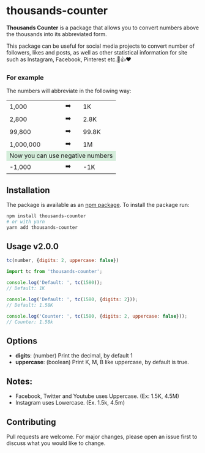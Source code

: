 # thousands-counter
<b>Thousands Counter</b> is a package that allows you to convert numbers above the thousands into its abbreviated form.

This package can be useful for social media projects to convert number of followers, likes and posts, as well as other statistical information for site such as Instagram, Facebook, Pinterest etc.👥👍❤️


### For example
The numbers will abbreviate in the following way:


<table>
  <tr>
    <td>1,000</td>
    <td>➡️</td>
    <td>1K</td>
  </tr>
  <tr>
    <td>2,800</td>
    <td>➡️</td>
    <td>2.8K</td>
  </tr>
  <tr>
    <td>99,800 </td>
    <td>➡️</td>
    <td>99.8K</td>
  </tr>
  <tr>
    <td>1,000,000</td>
    <td>➡️</td>
    <td>1M</td>
  </tr>
  <tr>
  <td colspan="3" style="background: #D4EDDA">Now you can use negative numbers</td>
  <tr>
    <td>-1,000</td>
    <td>➡️</td>
    <td>-1K</td>
  </tr>
  </tr>
</table>


## Installation
The package is available as an [npm package](https://www.npmjs.com/package/thousands-counter).
To install the package run:

```bash
npm install thousands-counter
# or with yarn
yarn add thousands-counter
```

## Usage v2.0.0
```js
tc(number, {digits: 2, uppercase: false})
```

```js
import tc from 'thousands-counter';

console.log('Default: ', tc(1580));
// Default: 1K

console.log('Default: ', tc(1580, {digits: 2}));
// Default: 1.58K

console.log('Counter: ', tc(1580, {digits: 2, uppercase: false}));
// Counter: 1.58k
```

## Options 

- **digits**: (number) Print the decimal, by default 1
- **uppercase**: (boolean) Print K, M, B like uppercase, by default  is true.

## Notes:

- Facebook, Twitter and Youtube uses Uppercase. (Ex: 1.5K, 4.5M)
- Instagram uses Lowercase. (Ex. 1.5k, 4.5m)


## Contributing
Pull requests are welcome. For major changes, please open an issue first to discuss what you would like to change.
